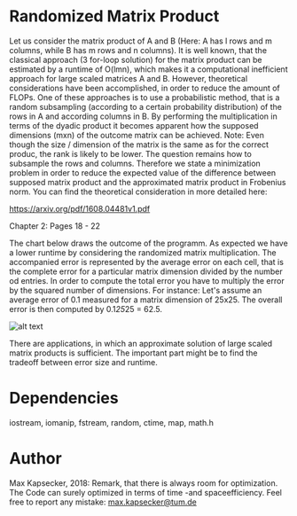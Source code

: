 # Randomized Matrix Product
Let us consider the matrix product of A and B (Here: A has l rows and m columns, while B has m rows and n columns).
It is well known, that the classical approach (3 for-loop solution) for the matrix product can be estimated by a runtime of O(lmn), which makes it a computational inefficient approach for large scaled matrices A and B. However, theoretical considerations have been accomplished, in order to reduce the amount of FLOPs. One of these approaches is to use a probabilistic method, that is a random subsampling (according to a certain probability distribution) of the rows in A and according columns in B. By performing the multiplication in terms of the dyadic product it becomes apparent how the supposed dimensions (mxn) of the outcome matrix can be achieved. Note: Even though the size / dimension of the matrix is the same as for the correct produc, the rank is likely to be lower. The question remains how to subsample the rows and columns. Therefore we state a minimization problem in order to reduce the expected value of the difference between supposed matrix product and the approximated matrix product in Frobenius norm. You can find the theoretical consideration in more detailed here:

https://arxiv.org/pdf/1608.04481v1.pdf

Chapter 2: Pages 18 - 22

The chart below draws the outcome of the programm. As expected we have a lower runtime by considering the randomized matrix multiplication. The accompanied error is represented by the average error on each cell, that is the complete error for a particular matrix dimension divided by the number od entries. In order to compute the total error you have to multiply the error by the squared number of dimensions. For instance: Let's assume an average error of 0.1 measured for a matrix dimension of 25x25. The overall error is then computed by 0.1*25*25 = 62.5.

![alt text](https://github.com/NumericalMax/RandomizedMatrixProduct/blob/master/images/all.png)

There are applications, in which an approximate solution of large scaled matrix products is sufficient. The important part might be to find the tradeoff between error size and runtime.

# Dependencies
iostream, iomanip, fstream, random, ctime, map, math.h

# Author
Max Kapsecker, 2018: Remark, that there is always room for optimization. The Code can surely optimized in terms of time -and spaceefficiency. Feel free to report any mistake: max.kapsecker@tum.de
